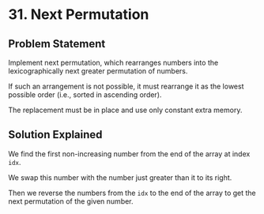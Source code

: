 # 31. Next Permutation

## Problem Statement

Implement next permutation, which rearranges numbers into the lexicographically next greater permutation of numbers.

If such an arrangement is not possible, it must rearrange it as the lowest possible order (i.e., sorted in ascending order).

The replacement must be in place and use only constant extra memory.

## Solution Explained

We find the first non-increasing number from the end of the array at index `idx`.

We swap this number with the number just greater than it to its right.

Then we reverse the numbers from the `idx` to the end of the array to get the next permutation of the given number.
